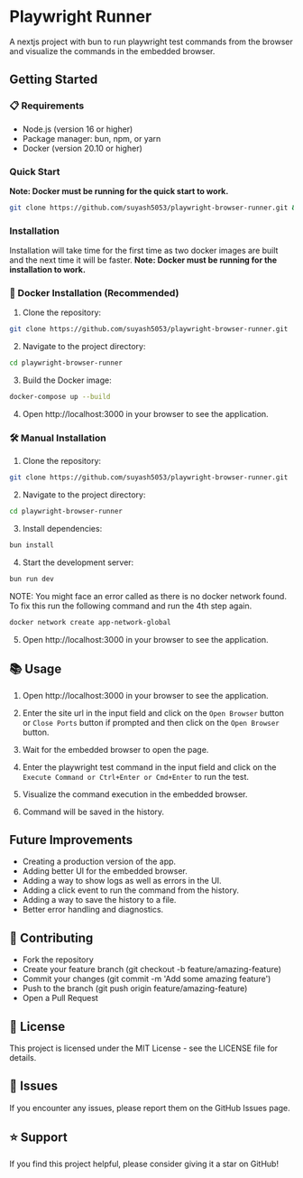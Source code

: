 # Playwright Runner

A nextjs project with bun to run playwright test commands from the browser and visualize the commands in the embedded browser.

## Getting Started

### 📋 Requirements
- Node.js (version 16 or higher)
- Package manager: bun, npm, or yarn
- Docker (version 20.10 or higher)

### Quick Start
**Note: Docker must be running for the quick start to work.**

```bash
git clone https://github.com/suyash5053/playwright-browser-runner.git && cd playwright-browser-runner && docker compose up --build
```

### Installation

Installation will take time for the first time as two docker images are built and the next time it will be faster. **Note: Docker must be running for the installation to work.**

### 🚀 Docker Installation (Recommended)

1. Clone the repository:
```bash
git clone https://github.com/suyash5053/playwright-browser-runner.git
```

2. Navigate to the project directory:
```bash
cd playwright-browser-runner
```

3. Build the Docker image:
```bash
docker-compose up --build
```

4. Open http://localhost:3000 in your browser to see the application.

### 🛠️ Manual Installation

1. Clone the repository:
```bash
git clone https://github.com/suyash5053/playwright-browser-runner.git
```

2. Navigate to the project directory:
```bash
cd playwright-browser-runner
```

3. Install dependencies:
```bash
bun install
```

4. Start the development server:
```bash
bun run dev
```

NOTE: You might face an error called as there is no docker network found. To fix this run the following command and run the 4th step again.
```bash
docker network create app-network-global
```


5. Open http://localhost:3000 in your browser to see the application.


## 📚 Usage

1. Open http://localhost:3000 in your browser to see the application.

2. Enter the site url in the input field and click on the `Open Browser` button or `Close Ports` button if prompted and then click on the `Open Browser` button.

3. Wait for the embedded browser to open the page.

4. Enter the playwright test command in the input field and click on the `Execute Command or Ctrl+Enter or Cmd+Enter` to run the test.

5. Visualize the command execution in the embedded browser.

6. Command will be saved in the history.


## Future Improvements

- Creating a production version of the app.
- Adding better UI for the embedded browser.
- Adding a way to show logs as well as errors in the UI.
- Adding a click event to run the command from the history.
- Adding a way to save the history to a file.
- Better error handling and diagnostics.

## 🤝 Contributing

- Fork the repository
- Create your feature branch (git checkout -b feature/amazing-feature)
- Commit your changes (git commit -m 'Add some amazing feature')
- Push to the branch (git push origin feature/amazing-feature)
- Open a Pull Request

## 📄 License
This project is licensed under the MIT License - see the LICENSE file for details.
## 🐛 Issues
If you encounter any issues, please report them on the GitHub Issues page.
## ⭐ Support
If you find this project helpful, please consider giving it a star on GitHub!
